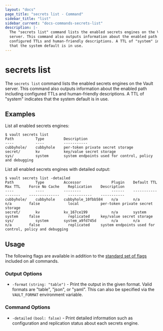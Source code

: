 ```yaml
---
layout: "docs"
page_title: "secrets list - Command"
sidebar_title: "list"
sidebar_current: "docs-commands-secrets-list"
description: |-
  The "secrets list" command lists the enabled secrets engines on the Vault
  server. This command also outputs information about the enabled path including
  configured TTLs and human-friendly descriptions. A TTL of "system" indicates
  that the system default is in use.
---
```


# secrets list

The `secrets list` command lists the enabled secrets engines on the Vault server.
This command also outputs information about the enabled path including
configured TTLs and human-friendly descriptions. A TTL of "system" indicates
that the system default is in use.

## Examples

List all enabled secrets engines:

```text
$ vault secrets list
Path          Type         Description
----          ----         -----------
cubbyhole/    cubbyhole    per-token private secret storage
secret/       kv           key/value secret storage
sys/          system       system endpoints used for control, policy and debugging
```

List all enabled secrets engines with detailed output:

```text
$ vault secrets list -detailed
Path          Type         Accessor              Plugin    Default TTL    Max TTL    Force No Cache    Replication    Description
----          ----         --------              ------    -----------    -------    --------------    -----------    -----------
cubbyhole/    cubbyhole    cubbyhole_10fbb584    n/a       n/a            n/a        false             local          per-token private secret storage
secret/       kv           kv_167ce199           n/a       system         system     false             replicated     key/value secret storage
sys/          system       system_a9fd745d       n/a       n/a            n/a        false             replicated     system endpoints used for control, policy and debugging
```

## Usage

The following flags are available in addition to the [standard set of
flags](/docs/commands/index.html) included on all commands.

### Output Options

- `-format` `(string: "table")` - Print the output in the given format. Valid
  formats are "table", "json", or "yaml". This can also be specified via the
  `VAULT_FORMAT` environment variable.

### Command Options

- `-detailed` `(bool: false)` - Print detailed information such as configuration
  and replication status about each secrets engine.

